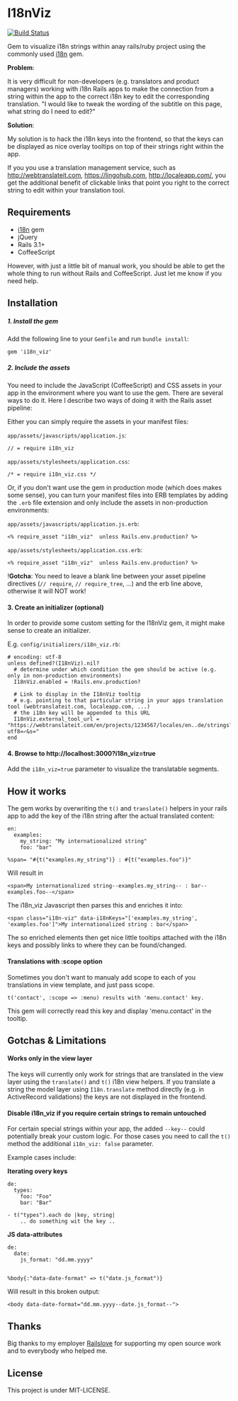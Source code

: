 # I18nViz

[![Build Status](https://secure.travis-ci.org/jhilden/i18n_viz.png?branch=master)](http://travis-ci.org/jhilden/i18n_viz)

Gem to visualize i18n strings within anay rails/ruby project using the commonly used [i18n](https://github.com/svenfuchs/i18n) gem.

**Problem**:

It is very difficult for non-developers (e.g. translators and product managers) working with i18n Rails apps to make the connection from a string within the app to the correct i18n key to edit the corresponding translation.  "I would like to tweak the wording of the subtitle on this page, what string do I need to edit?"

**Solution**:

My solution is to hack the i18n keys into the frontend, so that the keys can be displayed as nice overlay tooltips on top of their strings right within the app.

If you you use a translation management service, such as http://webtranslateit.com, https://lingohub.com, http://localeapp.com/, you get the additional benefit of clickable links that point you right to the correct string to edit within your translation tool.


## Requirements

* [i18n](https://github.com/svenfuchs/i18n) gem
* jQuery
* Rails 3.1+
* CoffeeScript

However, with just a little bit of manual work, you should be able to get the whole thing to run without Rails and CoffeeScript.  Just let me know if you need help.

## Installation

##### 1. Install the gem

Add the following line to your `Gemfile` and run `bundle install`:

    gem 'i18n_viz'

##### 2. Include the assets

You need to include the JavaScript (CoffeeScript) and CSS assets in your app in the environment where you want to use the gem.  There are several ways to do it.  Here I describe two ways of doing it with the Rails asset pipeline:

Either you can simply require the assets in your manifest files:

`app/assets/javascripts/application.js`:

    // = require i18n_viz
    
    
`app/assets/stylesheets/application.css`:

    /* = require i18n_viz.css */
    
Or, if you don't want use the gem in production mode (which does makes some sense), you can turn your manifest files into ERB templates by adding the `.erb` file extension and only include the assets in non-production environments:


`app/assets/javascripts/application.js.erb`:

    <% require_asset "i18n_viz"  unless Rails.env.production? %>

`app/assets/stylesheets/application.css.erb`:

    <% require_asset "i18n_viz"  unless Rails.env.production? %>


!**Gotcha**:  You need to leave a blank line between your asset pipeline directives (`// require`, `// require_tree`, ...) and the erb line above, otherwise it will NOT work!


#### 3. Create an initializer (optional)

In order to provide some custom setting for the I18nViz gem, it might make sense to create an initializer.

E.g. `config/initializers/i18n_viz.rb`:

    # encoding: utf-8
    unless defined?(I18nViz).nil?
      # determine under which condition the gem should be active (e.g. only in non-production environments)
      I18nViz.enabled = !Rails.env.production?
        
      # Link to display in the I18nViz tooltip
      # e.g. pointing to that particular string in your apps translation tool (webtranslateit.com, localeapp.com, ...)
      # the i18n key will be appended to this URL
      I18nViz.external_tool_url = "https://webtranslateit.com/en/projects/1234567/locales/en..de/strings?utf8=✓&s="
    end

#### 4. Browse to http://localhost:3000?i18n_viz=true

Add the `i18n_viz=true` parameter to visualize the translatable segments.



## How it works

The gem works by overwriting the `t()` and `translate()` helpers in your rails app to add the key of the i18n string after the actual translated content:

    en:
      examples:
        my_string: "My internationalized string"
        foo: "bar"
        
    %span= "#{t("examples.my_string")} : #{t("examples.foo")}" 
    
Will result in

    <span>My internationalized string--examples.my_string-- : bar--examples.foo--</span>
    
The i18n_viz Javascript then parses this and enriches it into:

    <span class="i18n-viz" data-i18nKeys="['examples.my_string', 'examples.foo']">My internationalized string : bar</span>
    
The so enriched elements then get nice little tooltips attached with the i18n keys and possibly links to where they can be found/changed.

#### Translations with :scope option
  
Sometimes you don't want to manualy add scope to each of you translations in view template, and just pass scope. 
    
    t('contact', :scope => :menu) results with 'menu.contact' key. 

This gem will correctly read this key and display 'menu.contact' in the tooltip. 

## Gotchas & Limitations

#### Works only in the view layer

The keys will currently only work for strings that are translated in the view layer using the `translate()` and `t()` i18n view helpers.  If you translate a string the model layer using `I18n.translate` method directly (e.g. in ActiveRecord validations) the keys are not displayed in the frontend.


#### Disable i18n_viz if you require certain strings to remain untouched

For certain special strings within your app, the added `--key--` could potentially break your custom logic.  For those cases you need to call the `t()` method the additional `i18n_viz: false` parameter.

Example cases include:

**Iterating overy keys**

    de:
      types:
        foo: "Foo"
        bar: "Bar"

    - t("types").each do |key, string|
        .. do something wit the key ..

**JS data-attributes**

    de:
      date:
        js_format: "dd.mm.yyyy"
        

    %body{:"data-date-format" => t("date.js_format")}
    
Will result in this broken output:

    <body data-date-format="dd.mm.yyyy--date.js_format--">


## Thanks

Big thanks to my employer [Railslove](http://railslove.com) for supporting my open source work and to everybody who helped me.


## License

This project is under MIT-LICENSE.
